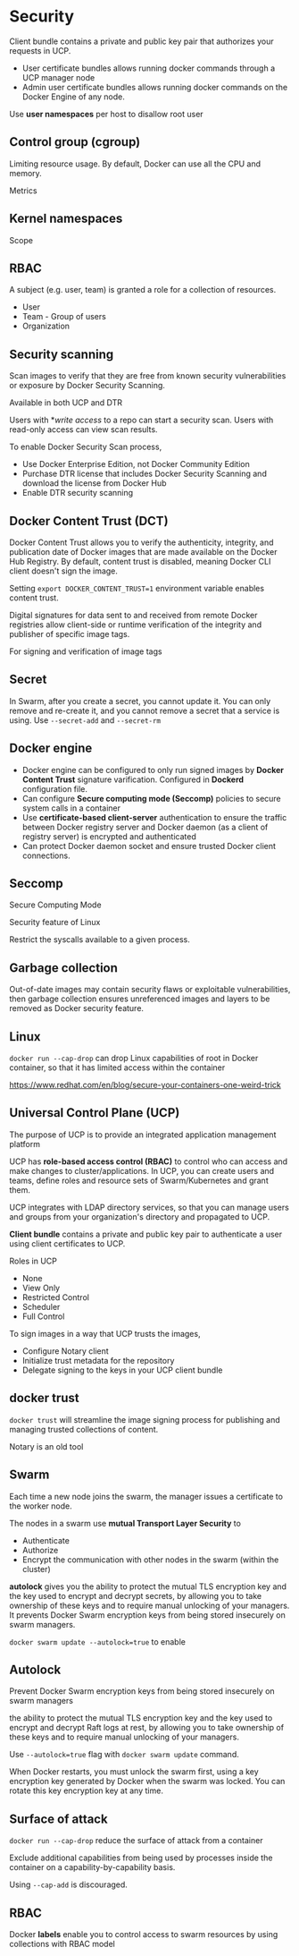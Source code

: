 # Security

Client bundle contains a private and public key pair that authorizes your requests in UCP.
- User certificate bundles allows running docker commands through a UCP manager node
- Admin user certificate bundles allows running docker commands on the Docker Engine of any node.

Use **user namespaces** per host to disallow root user

## Control group (cgroup)

Limiting resource usage. By default, Docker can use all the CPU and memory.

Metrics

## Kernel namespaces

Scope

## RBAC

A subject (e.g. user, team) is granted a role for a collection of resources.

- User
- Team - Group of users
- Organization

## Security scanning

Scan images to verify that they are free from known security vulnerabilities or exposure by Docker Security Scanning.

Available in both UCP and DTR

Users with **write access* to a repo can start a security scan. Users with read-only access can view scan results.

To enable Docker Security Scan process,
- Use Docker Enterprise Edition, not Docker Community Edition
- Purchase DTR license that includes Docker Security Scanning and download the license from Docker Hub
- Enable DTR security scanning

## Docker Content Trust (DCT)

Docker Content Trust allows you to verify the authenticity, integrity, and publication date of Docker images that are
made available on the Docker Hub Registry. By default, content trust is disabled, meaning Docker CLI client doesn't
sign the image.

Setting `export DOCKER_CONTENT_TRUST=1` environment variable enables content trust.

Digital signatures for data sent to and received from remote Docker registries allow client-side or runtime verification
of the integrity and publisher of specific image tags.

For signing and verification of image tags

## Secret

In Swarm, after you create a secret, you cannot update it. You can only remove and re-create it, and you cannot remove
a secret that a service is using. Use `--secret-add` and `--secret-rm`

## Docker engine

- Docker engine can be configured to only run signed images by **Docker Content Trust** signature varification. Configured
  in **Dockerd** configuration file.
- Can configure **Secure computing mode (Seccomp)** policies to secure system calls in a container
- Use **certificate-based client-server** authentication to ensure the traffic between Docker registry server and Docker
  daemon (as a client of registry server) is encrypted and authenticated
- Can protect Docker daemon socket and ensure trusted Docker client connections.

## Seccomp

Secure Computing Mode

Security feature of Linux

Restrict the syscalls available to a given process.

## Garbage collection

Out-of-date images may contain security flaws or exploitable vulnerabilities, then garbage collection ensures 
unreferenced images and layers to be removed as Docker security feature.

## Linux

`docker run --cap-drop` can drop Linux capabilities of root in Docker container, so that it has limited access within
the container

https://www.redhat.com/en/blog/secure-your-containers-one-weird-trick

## Universal Control Plane (UCP)

The purpose of UCP is to provide an integrated application management platform

UCP has **role-based access control (RBAC)** to control who can access and make changes to cluster/applications. In UCP,
you can create users and teams, define roles and resource sets of Swarm/Kubernetes and grant them.

UCP integrates with LDAP directory services, so that you can manage users and groups from your organization's directory 
and propagated to UCP.

**Client bundle** contains a private and public key pair to authenticate a user using client certificates to UCP.

Roles in UCP
- None
- View Only
- Restricted Control
- Scheduler
- Full Control

To sign images in a way that UCP trusts the images,
- Configure Notary client
- Initialize trust metadata for the repository
- Delegate signing to the keys in your UCP client bundle

## docker trust

`docker trust` will streamline the image signing process for publishing and managing trusted collections of content.

Notary is an old tool

## Swarm

Each time a new node joins the swarm, the manager issues a certificate to the worker node.

The nodes in a swarm use **mutual Transport Layer Security** to
- Authenticate
- Authorize
- Encrypt the communication with other nodes in the swarm (within the cluster)

**autolock** gives you the ability to protect the mutual TLS encryption key and the key used to encrypt and decrypt secrets,
by allowing you to take ownership of these keys and to require manual unlocking of your managers. It prevents Docker Swarm
encryption keys from being stored insecurely on swarm managers.

`docker swarm update --autolock=true` to enable

## Autolock

Prevent Docker Swarm encryption keys from being stored insecurely on swarm managers

the ability to protect the mutual TLS encryption key and the key used to encrypt and decrypt Raft logs at rest, by 
allowing you to take ownership of these keys and to require manual unlocking of your managers.

Use `--autolock=true` flag with `docker swarm update` command.

When Docker restarts, you must unlock the swarm first, using a key encryption key generated by Docker when the swarm was 
locked. You can rotate this key encryption key at any time.

## Surface of attack

`docker run --cap-drop` reduce the surface of attack from a container

Exclude additional capabilities from being used by processes inside the container on a capability-by-capability basis.

Using `--cap-add` is discouraged.

## RBAC

Docker **labels** enable you to control access to swarm resources by using collections with RBAC model

